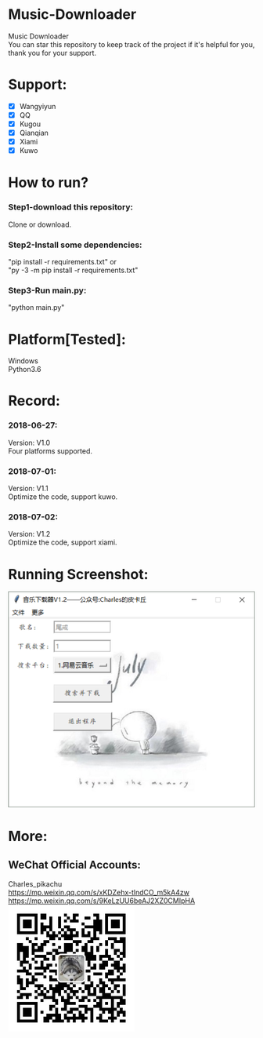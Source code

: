 # Music-Downloader
Music Downloader  
You can star this repository to keep track of the project if it's helpful for you, thank you for your support.

# Support:
- [x] Wangyiyun
- [x] QQ
- [x] Kugou
- [x] Qianqian
- [x] Xiami
- [x] Kuwo

# How to run?
### Step1-download this repository:
Clone or download.
### Step2-Install some dependencies:
"pip install -r requirements.txt" or  
"py -3 -m pip install -r requirements.txt"  
### Step3-Run main.py:
"python main.py"

# Platform[Tested]:
Windows  
Python3.6  

# Record:
### 2018-06-27:
Version: V1.0  
Four platforms supported.  
### 2018-07-01:
Version: V1.1  
Optimize the code, support kuwo.  
### 2018-07-02:
Version: V1.2  
Optimize the code, support xiami.
# Running Screenshot:
![img](Screenshot.png)

# More:
## WeChat Official Accounts:
Charles_pikachu  
https://mp.weixin.qq.com/s/xKDZehx-tlndCO_m5kA4zw  
https://mp.weixin.qq.com/s/9KeLzUU6beAJ2XZ0CMIpHA  
![img](pikachu.jpg)